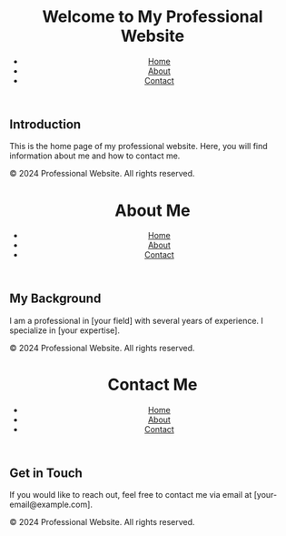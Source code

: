 <!DOCTYPE html>
<html lang="en">
<head>
    <meta charset="UTF-8">
    <meta name="viewport" content="width=device-width, initial-scale=1.0">
    <title>Home - Professional Website</title>
    <link rel="stylesheet" href="style.css"> <!-- Optional: Link to a CSS file for styling -->
</head>
<body>
    <header>
        <h1>Welcome to My Professional Website</h1>
        <nav>
            <ul>
                <li><a href="index.html">Home</a></li>
                <li><a href="about.html">About</a></li>
                <li><a href="contact.html">Contact</a></li>
            </ul>
        </nav>
    </header>
    <main>
        <section>
            <h2>Introduction</h2>
            <p>This is the home page of my professional website. Here, you will find information about me and how to contact me.</p>
        </section>
    </main>
    <footer>
        <p>&copy; 2024 Professional Website. All rights reserved.</p>
    </footer>
</body>
</html>


<html lang="en">
<head>
    <meta charset="UTF-8">
    <meta name="viewport" content="width=device-width, initial-scale=1.0">
    <title>About - Professional Website</title>
    <link rel="stylesheet" href="style.css">
</head>
<body>
    <header>
        <h1>About Me</h1>
        <nav>
            <ul>
                <li><a href="index.html">Home</a></li>
                <li><a href="about.html">About</a></li>
                <li><a href="contact.html">Contact</a></li>
            </ul>
        </nav>
    </header>
    <main>
        <section>
            <h2>My Background</h2>
            <p>I am a professional in [your field] with several years of experience. I specialize in [your expertise].</p>
        </section>
    </main>
    <footer>
        <p>&copy; 2024 Professional Website. All rights reserved.</p>
    </footer>
</body>
</html>


<html lang="en">
<head>
    <meta charset="UTF-8">
    <meta name="viewport" content="width=device-width, initial-scale=1.0">
    <title>Contact - Professional Website</title>
    <link rel="stylesheet" href="style.css">
</head>
<body>
    <header>
        <h1>Contact Me</h1>
        <nav>
            <ul>
                <li><a href="index.html">Home</a></li>
                <li><a href="about.html">About</a></li>
                <li><a href="contact.html">Contact</a></li>
            </ul>
        </nav>
    </header>
    <main>
        <section>
            <h2>Get in Touch</h2>
            <p>If you would like to reach out, feel free to contact me via email at [your-email@example.com].</p>
        </section>
    </main>
    <footer>
        <p>&copy; 2024 Professional Website. All rights reserved.</p>
    </footer>
</body>
</html>
